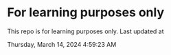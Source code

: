 # For learning purposes only
This repo is for learning purposes only.
Last updated at

Thursday, March 14, 2024 4:59:23 AM

